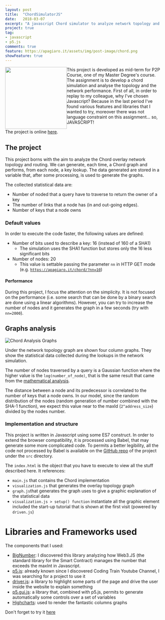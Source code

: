 ```yaml
---
layout: post
title:  "ChordSimulatorJS"
date:   2018-03-07
excerpt: "A javascript Chord simulator to analyze network topology and performance."
project: true
tag:
- javascript
- p5.js
comments: true
feature: https://apagiaro.it/assets/img/post-image/chord.png
showFeature: true
---
```

<img src="{{ site.url }}/assets/img/post-image/chord.png" style="width: 200px; height: auto; float:left"/>
This project is developed as mid-term for P2P Course, one of my Master Degree's course. The assignment is to develop a chord simulation and analyse the topology and the network performance.
First of all, in order to replay to my colleague, why I've chosen Javascript? Because in the last period I've found various features and libraries that I wanted to try, moreover there was not language constraint on this assignment... so, JAVASCRIPT! 

The project is online [here](https://apagiaro.it/chord/).

## The project

This project borns with the aim to analyze the Chord overlay network topology and routing. We can generate, each time, a Chord graph and performs, from each node, a key lookup. The data generated are stored in a variable that, after some processing, is used to generate the graphs.

The collected statistical data are:
 - Number of noded that a query have to traverse to return the owner of a key
 - The number of links that a node has (in and out-going edges).
 - Number of keys that a node owns

### Default values
In order to execute the code faster, the following values are defined:
 - Number of bits used to describe a key: 16 (instead of 160 of a SHA1)
    - The simulation uses the SHA1 function but stores only the 16 less significant bits
 - Number of nodes: 20 
    - This value is settable passing the parameter `nn` in HTTP GET mode (e.g. [`https://apagiaro.it/chord/?nn=10`](https://apagiaro.it/chord/?nn=10))

#### Performance
During this project, I focus the attention on the simplicity. It is not focused on the performance (i.e. some search that can be done by a binary search are done using a linear algorithms). However, you can try to increase the number of nodes and it generates the graph in a few seconds (try with `nn=2000`).

## Graphs analysis
![Chord Analysis Graphs]({{site.url}}/assets/img/post-image/chordgraphs.png)

Under the network topology graph are shown four column graphs. They show the statistical data collected during the lookups in the network simulation.

The number of nodes traversed by a query is a Gaussian function where the higher value is the `log(number_of_node)`, that is the same result that came from the <a href="https://en.wikipedia.org/wiki/Chord_(peer-to-peer)#Proof_sketches">mathematical analysis</a>.

The distance between a node and its predecessor is correlated to the number of keys that a node owns. In our model, since the random distribution of the nodes (random generation of number combined with the SHA-1 function), we expect this value near to the maxId (`2^address_size`) divided by the nodes number.


### Implementation and structure
This project is written in Javascript using some ES7 construct. In order to extend the browser compatibility, it is processed using Babel, that may generate some more complicated code. To permits a better legibility, all the code not processed by Babel is available on the [GitHub repo](https://github.com/alessandro308/ChordSimulationJS/) of the project under the `src` directory.

The `index.html` is the object that you have to execute to view all the stuff described here. It references:
 - `main.js` that contains the Chord implementation
 - `visualization.js` that generates the overlay topology graph
 - `graph.js`that generates the graph uses to give a graphic explanation of the statistical data
 - `visualization.js > setup() function` instantiate all the graphic element included the start-up tutorial that is shown at the first visit (powered by `driven.js`)

# Libraries and Frameworks used

The components that I used:
 - [BigNumber](https://github.com/MikeMcl/bignumber.js/): I discovered this library analyzing how Web3.JS (the standard library for the Smart Contract) manages the number that exceeds the maxInt in Javascript.
 - [p5.js](https://p5js.org): already known since I discovered Coding Train Youtube Channel, I was searching for a project to use it
 - [driver.js](https://github.com/kamranahmedse/driver.js): a library to highlight some parts of the page and drive the user inside the website to explain something 
 - [p5.gui.js](https://github.com/bitcraftlab/p5.gui): a library that, combined with p5.js, permits to generate automatically some controls over a set of variables
 - [Highcharts](https://www.highcharts.com): used to render the fantastic columns graphs

 Don't forget to try it [here](https://apagiaro.it/chord/)

